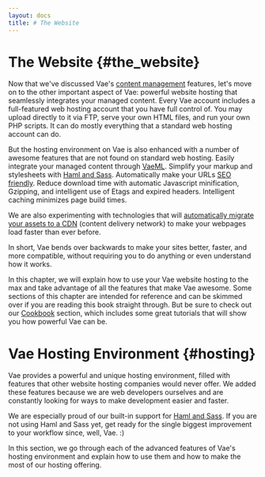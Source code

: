 ```yaml
---
layout: docs
title: # The Website
---
```


# The Website {#the_website}

Now that we've discussed Vae's [content management](#content_management)
features, let's move on to the other important aspect of Vae: powerful
website hosting that seamlessly integrates your managed content. Every
Vae account includes a full-featured web hosting account that you have
full control of. You may upload directly to it via FTP, serve your own
HTML files, and run your own PHP scripts. It can do mostly everything
that a standard web hosting account can do.

But the hosting environment on Vae is also enhanced with a number of
awesome features that are not found on standard web hosting. Easily
integrate your managed content through [VaeML](#vaeml). Simplify your
markup and stylesheets with [Haml and Sass](#haml_sass). Automatically
make your URLs [SEO friendly](#seo). Reduce download time with automatic
Javascript minification, Gzipping, and intelligent use of Etags and
expired headers. Intelligent caching minimizes page build times.

We are also experimenting with technologies that will [automatically
migrate your assets to a CDN](#caching) (content delivery network) to
make your webpages load faster than ever before.

In short, Vae bends over backwards to make your sites better, faster,
and more compatible, without requiring you to do anything or even
understand how it works.

In this chapter, we will explain how to use your Vae website hosting to
the max and take advantage of all the features that make Vae awesome.
Some sections of this chapter are intended for reference and can be
skimmed over if you are reading this book straight through. But be sure
to check out our [Cookbook](#cookbook) section, which includes some
great tutorials that will show you how powerful Vae can be.

# Vae Hosting Environment {#hosting}

Vae provides a powerful and unique hosting environment, filled with
features that other website hosting companies would never offer. We
added these features because we are web developers ourselves and are
constantly looking for ways to make development easier and faster.

We are especially proud of our built-in support for [Haml and
Sass](#haml_sass). If you are not using Haml and Sass yet, get ready for
the single biggest improvement to your workflow since, well, Vae. :)

In this section, we go through each of the advanced features of Vae's
hosting environment and explain how to use them and how to make the most
of our hosting offering.

